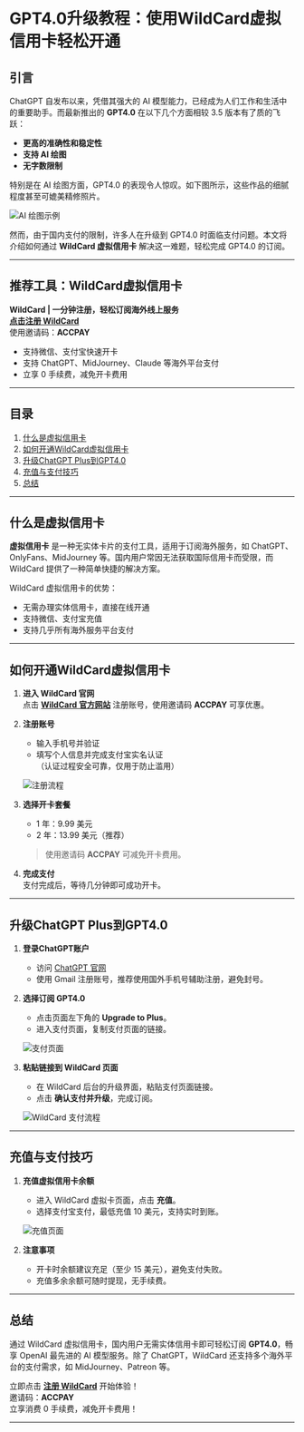 # GPT4.0升级教程：使用WildCard虚拟信用卡轻松开通

## 引言

ChatGPT 自发布以来，凭借其强大的 AI 模型能力，已经成为人们工作和生活中的重要助手。而最新推出的 **GPT4.0** 在以下几个方面相较 3.5 版本有了质的飞跃：
- **更高的准确性和稳定性**
- **支持 AI 绘图**
- **无字数限制**

特别是在 AI 绘图方面，GPT4.0 的表现令人惊叹。如下图所示，这些作品的细腻程度甚至可媲美精修照片。

![AI 绘图示例](https://open-ai-blog.oss-cn-nanjing.aliyuncs.com/img/202403201354140.png)

然而，由于国内支付的限制，许多人在升级到 GPT4.0 时面临支付问题。本文将介绍如何通过 **WildCard 虚拟信用卡** 解决这一难题，轻松完成 GPT4.0 的订阅。

---

## 推荐工具：WildCard虚拟信用卡
**WildCard | 一分钟注册，轻松订阅海外线上服务**  
[**点击注册 WildCard**](https://bit.ly/bewildcard)  
使用邀请码：**ACCPAY**  
- 支持微信、支付宝快速开卡
- 支持 ChatGPT、MidJourney、Claude 等海外平台支付
- 立享 0 手续费，减免开卡费用

---

## 目录
1. [什么是虚拟信用卡](#什么是虚拟信用卡)
2. [如何开通WildCard虚拟信用卡](#如何开通wildcard虚拟信用卡)
3. [升级ChatGPT Plus到GPT4.0](#升级chatgpt-plus到gpt40)
4. [充值与支付技巧](#充值与支付技巧)
5. [总结](#总结)

---

## 什么是虚拟信用卡

**虚拟信用卡** 是一种无实体卡片的支付工具，适用于订阅海外服务，如 ChatGPT、OnlyFans、MidJourney 等。国内用户常因无法获取国际信用卡而受限，而 WildCard 提供了一种简单快捷的解决方案。

WildCard 虚拟信用卡的优势：
- 无需办理实体信用卡，直接在线开通
- 支持微信、支付宝充值
- 支持几乎所有海外服务平台支付

---

## 如何开通WildCard虚拟信用卡

1. **进入 WildCard 官网**  
   点击 [**WildCard 官方网站**](https://bit.ly/bewildcard) 注册账号，使用邀请码 **ACCPAY** 可享优惠。

2. **注册账号**  
   - 输入手机号并验证
   - 填写个人信息并完成支付宝实名认证  
   （认证过程安全可靠，仅用于防止滥用）

   ![注册流程](https://open-ai-blog.oss-cn-nanjing.aliyuncs.com/img/202403201408714.png)

3. **选择开卡套餐**  
   - 1 年：9.99 美元  
   - 2 年：13.99 美元（推荐）  
   > 使用邀请码 **ACCPAY** 可减免开卡费用。

4. **完成支付**  
   支付完成后，等待几分钟即可成功开卡。

---

## 升级ChatGPT Plus到GPT4.0

1. **登录ChatGPT账户**
   - 访问 [ChatGPT 官网](https://chat.openai.com/)
   - 使用 Gmail 注册账号，推荐使用国外手机号辅助注册，避免封号。

2. **选择订阅 GPT4.0**
   - 点击页面左下角的 **Upgrade to Plus**。
   - 进入支付页面，复制支付页面的链接。

   ![支付页面](https://open-ai-blog.oss-cn-nanjing.aliyuncs.com/img/202403201439642.png)

3. **粘贴链接到 WildCard 页面**
   - 在 WildCard 后台的升级界面，粘贴支付页面链接。
   - 点击 **确认支付并升级**，完成订阅。

   ![WildCard 支付流程](https://open-ai-blog.oss-cn-nanjing.aliyuncs.com/img/202403201440533.png)

---

## 充值与支付技巧

1. **充值虚拟信用卡余额**
   - 进入 WildCard 虚拟卡页面，点击 **充值**。
   - 选择支付宝支付，最低充值 10 美元，支持实时到账。

   ![充值页面](https://open-ai-blog.oss-cn-nanjing.aliyuncs.com/img/202403201449546.png)

2. **注意事项**
   - 开卡时余额建议充足（至少 15 美元），避免支付失败。
   - 充值多余余额可随时提现，无手续费。

---

## 总结

通过 WildCard 虚拟信用卡，国内用户无需实体信用卡即可轻松订阅 **GPT4.0**，畅享 OpenAI 最先进的 AI 模型服务。除了 ChatGPT，WildCard 还支持多个海外平台的支付需求，如 MidJourney、Patreon 等。

立即点击 [**注册 WildCard**](https://bit.ly/bewildcard) 开始体验！  
邀请码：**ACCPAY**  
立享消费 0 手续费，减免开卡费用！

---
